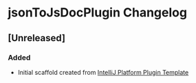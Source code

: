 <!-- Keep a Changelog guide -> https://keepachangelog.com -->

# jsonToJsDocPlugin Changelog

## [Unreleased]
### Added
- Initial scaffold created from [IntelliJ Platform Plugin Template](https://github.com/JetBrains/intellij-platform-plugin-template)
